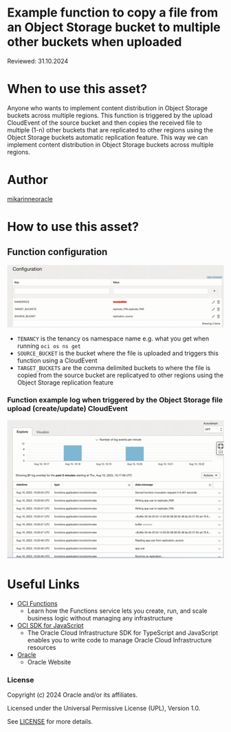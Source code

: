 <!--
Copyright (c) 2024 Oracle and/or its affiliates.

The Universal Permissive License (UPL), Version 1.0

Subject to the condition set forth below, permission is hereby granted to any
person obtaining a copy of this software, associated documentation and/or data
(collectively the "Software"), free of charge and under any and all copyright
rights in the Software, and any and all patent rights owned or freely
licensable by each licensor hereunder covering either (i) the unmodified
Software as contributed to or provided by such licensor, or (ii) the Larger
Works (as defined below), to deal in both

(a) the Software, and
(b) any piece of software and/or hardware listed in the lrgrwrks.txt file if
one is included with the Software (each a "Larger Work" to which the Software
is contributed by such licensors),

without restriction, including without limitation the rights to copy, create
derivative works of, display, perform, and distribute the Software and make,
use, sell, offer for sale, import, export, have made, and have sold the
Software and the Larger Work(s), and to sublicense the foregoing rights on
either these or other terms.

This license is subject to the following condition:
The above copyright notice and either this complete permission notice or at
a minimum a reference to the UPL must be included in all copies or
substantial portions of the Software.

THE SOFTWARE IS PROVIDED "AS IS", WITHOUT WARRANTY OF ANY KIND, EXPRESS OR
IMPLIED, INCLUDING BUT NOT LIMITED TO THE WARRANTIES OF MERCHANTABILITY,
FITNESS FOR A PARTICULAR PURPOSE AND NONINFRINGEMENT. IN NO EVENT SHALL THE
AUTHORS OR COPYRIGHT HOLDERS BE LIABLE FOR ANY CLAIM, DAMAGES OR OTHER
LIABILITY, WHETHER IN AN ACTION OF CONTRACT, TORT OR OTHERWISE, ARISING FROM,
OUT OF OR IN CONNECTION WITH THE SOFTWARE OR THE USE OR OTHER DEALINGS IN THE
SOFTWARE.
-->

# Example function to copy a file from an Object Storage bucket to multiple other buckets when uploaded

Reviewed: 31.10.2024
 
# When to use this asset?
 
Anyone who wants to implement content distribution in Object Storage buckets across multiple regions. This function is triggered by the upload CloudEvent of the source bucket and then copies the received file to multiple (1-n) other buckets that are replicated to other regions using the Object Storage buckets automatic replication feature. This way we can implement content distribution in  Object Storage buckets across multiple regions.

# Author
<a href="https://github.com/mikarinneoracle">mikarinneoracle</a>

# How to use this asset?

## Function configuration

<img src="files/config.png" width="800">
<ul>
<li><code>TENANCY</code> is the tenancy os namespace name e.g. what you get when running <code>oci os ns get</code></li>
<li><code>SOURCE_BUCKET</code> is the bucket where the file is uploaded and triggers this function using a CloudEvent</li>
<li><code>TARGET_BUCKETS</code> are the comma delimited buckets to where the file is copied from the source bucket are replicatyed to other regions using the Object Storage replication feature</li>
</ul>

<h3>Function example log when triggered by the Object Storage file upload (create/update) CloudEvent</h3>
<img src="files/log.png" width="800">

# Useful Links
 
- [OCI Functions](https://docs.oracle.com/en-us/iaas/Content/Functions/Concepts/functionsoverview.htm)
    - Learn how the Functions service lets you create, run, and scale business logic without managing any infrastructure
- [OCI SDK for JavaScript](https://docs.oracle.com/en-us/iaas/Content/API/SDKDocs/typescriptsdk.htm)
    - The Oracle Cloud Infrastructure SDK for TypeScript and JavaScript enables you to write code to manage Oracle Cloud Infrastructure resources
- [Oracle](https://www.oracle.com/)
    - Oracle Website

### License

Copyright (c) 2024 Oracle and/or its affiliates.

Licensed under the Universal Permissive License (UPL), Version 1.0.

See [LICENSE](https://github.com/oracle-devrel/technology-engineering/blob/main/LICENSE) for more details.
    
